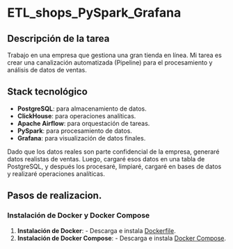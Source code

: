 # ETL_shops_PySpark_Grafana

## Descripción de la tarea
Trabajo en una empresa que gestiona una gran tienda en línea.
Mi tarea es crear una canalización automatizada (Pipeline) para el procesamiento 
y análisis de datos de ventas.

## Stack tecnológico
- **PostgreSQL**: para almacenamiento de datos.
- **ClickHouse**: para operaciones analíticas.
- **Apache Airflow**: para orquestación de tareas.
- **PySpark**: para procesamiento de datos.
- **Grafana**: para visualización de datos finales.

Dado que los datos reales son parte confidencial de la empresa, 
generaré datos realistas de ventas. Luego, cargaré esos datos en una tabla de PostgreSQL, 
y después los procesaré, limpiaré, cargaré en bases de datos y realizaré operaciones analíticas.

## Pasos de realizacion.

### Instalación de Docker y Docker Compose

1. **Instalación de Docker**: - Descarga e instala  [Dockerfile](https://github.com/elena210910/ETL_shops_PySpark_Grafana/blob/main/Docker/Dockerfile).
2. **Instalación de Docker Compose**: - Descarga e instala [Docker Compose](https://github.com/elena210910/ETL_shops_PySpark_Grafana/blob/main/Docker/docker-compose).
